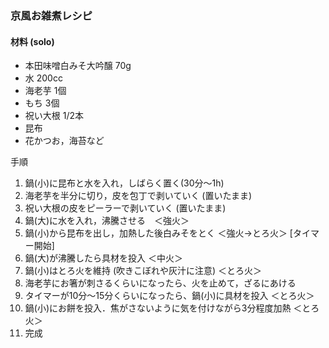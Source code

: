 ### 京風お雑煮レシピ

#### 材料 (solo)

- 本田味噌白みそ大吟醸 70g
- 水 200cc
- 海老芋 1個
- もち 3個
- 祝い大根 1/2本
- 昆布
- 花かつお，海苔など

手順

1. 鍋(小)に昆布と水を入れ，しばらく置く(30分～1h)
2. 海老芋を半分に切り，皮を包丁で剥いていく (置いたまま)
3. 祝い大根の皮をピーラーで剥いていく (置いたまま)
4. 鍋(大)に水を入れ，沸騰させる　＜強火＞
5. 鍋(小)から昆布を出し，加熱した後白みそをとく ＜強火→とろ火＞ [タイマー開始]
6. 鍋(大)が沸騰したら具材を投入 ＜中火＞
7. 鍋(小)はとろ火を維持 (吹きこぼれや灰汁に注意) ＜とろ火＞
8. 海老芋にお箸が刺さるくらいになったら、火を止めて，ざるにあける
9. タイマーが10分～15分くらいになったら、鍋(小)に具材を投入 ＜とろ火＞
10. 鍋(小)にお餅を投入．焦がさないように気を付けながら3分程度加熱 ＜とろ火＞
11. 完成